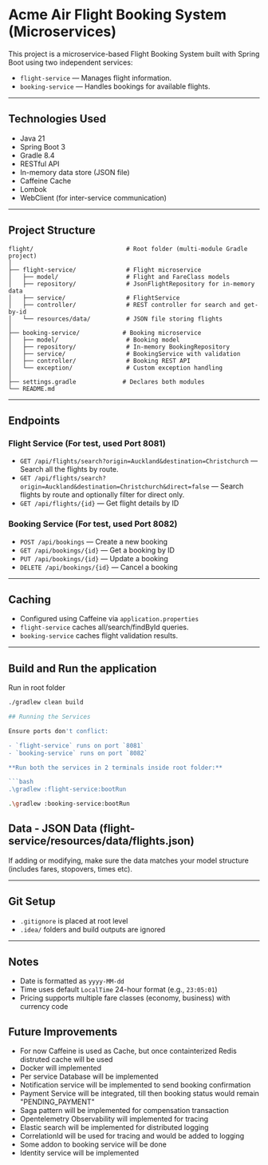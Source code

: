 # Acme Air Flight Booking System (Microservices)

This project is a microservice-based Flight Booking System built with Spring Boot using two independent services:

- `flight-service` — Manages flight information.
- `booking-service` — Handles bookings for available flights.

---

## Technologies Used

- Java 21
- Spring Boot 3
- Gradle 8.4
- RESTful API
- In-memory data store (JSON file)
- Caffeine Cache
- Lombok
- WebClient (for inter-service communication)

---

## Project Structure

```
flight/                          # Root folder (multi-module Gradle project)
│
├── flight-service/              # Flight microservice
│   ├── model/                   # Flight and FareClass models
│   ├── repository/              # JsonFlightRepository for in-memory data
│   ├── service/                 # FlightService
│   ├── controller/              # REST controller for search and get-by-id
│   └── resources/data/          # JSON file storing flights
│
├── booking-service/            # Booking microservice
│   ├── model/                   # Booking model
│   ├── repository/              # In-memory BookingRepository
│   ├── service/                 # BookingService with validation
│   ├── controller/              # Booking REST API
│   └── exception/               # Custom exception handling
│
├── settings.gradle             # Declares both modules
└── README.md
```

---

## Endpoints

### Flight Service  (For test, used Port 8081)

- `GET /api/flights/search?origin=Auckland&destination=Christchurch` — Search all the flights by route.
- `GET /api/flights/search?origin=Auckland&destination=Christchurch&direct=false` — Search flights by route and optionally filter for direct only.
- `GET /api/flights/{id}` — Get flight details by ID

### Booking Service  (For test, used Port 8082)

- `POST /api/bookings` — Create a new booking
- `GET /api/bookings/{id}` — Get a booking by ID
- `PUT /api/bookings/{id}` — Update a booking
- `DELETE /api/bookings/{id}` — Cancel a booking

---

## Caching

- Configured using Caffeine via `application.properties`
- `flight-service` caches all/search/findById queries.
- `booking-service` caches flight validation results.

---
## Build and Run the application
Run in root folder

```bash
./gradlew clean build

## Running the Services

Ensure ports don't conflict:

- `flight-service` runs on port `8081`
- `booking-service` runs on port `8082`

**Run both the services in 2 terminals inside root folder:**

```bash
.\gradlew :flight-service:bootRun
```

```bash
.\gradlew :booking-service:bootRun
```

## Data - JSON Data (flight-service/resources/data/flights.json)

If adding or modifying, make sure the data matches your model structure (includes fares, stopovers, times etc).

---

## Git Setup

-  `.gitignore` is placed at root level
- `.idea/` folders and build outputs are ignored

---

## Notes

- Date is formatted as `yyyy-MM-dd`
- Time uses default `LocalTime` 24-hour format (e.g., `23:05:01`)
- Pricing supports multiple fare classes (economy, business) with currency code

## Future Improvements
- For now Caffeine is used as Cache, but once containterized Redis distruted cache will be used
- Docker will implemented
- Per service Database will be implemented
- Notification service will be implemented to send booking confirmation
- Payment Service will be integrated, till then booking status would remain "PENDING_PAYMENT"
- Saga pattern will be implemented for compensation transaction
- Opentelemetry Observability will implemented for tracing
- Elastic search will be implemented for distributed logging
- CorrelationId will be used for tracing and would be added to logging
- Some addon to booking service will be done
- Identity service will be implemented


